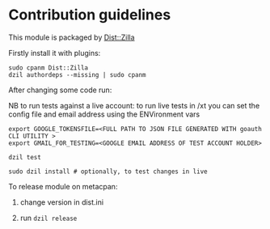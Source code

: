 # Contribution guidelines

This module is packaged by [Dist::Zilla](http://dzil.org/)

Firstly install it with plugins:

```
sudo cpanm Dist::Zilla
dzil authordeps --missing | sudo cpanm
```

After changing some code run:


NB to run tests against a live account:
to run live tests in /xt you can set the config file and email address using the ENVironment vars

    export GOOGLE_TOKENSFILE=<FULL PATH TO JSON FILE GENERATED WITH goauth CLI UTILITY >
    export GMAIL_FOR_TESTING=<GOOGLE EMAIL ADDRESS OF TEST ACCOUNT HOLDER>

```
dzil test
```

```
sudo dzil install # optionally, to test changes in live
```

To release module on metacpan:

1. change version in dist.ini

2. run `dzil release`
